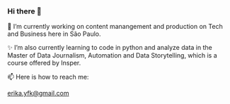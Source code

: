 ### Hi there 👋
🔭 I’m currently working on content manangement and production on Tech and Business here in São Paulo. 

✨ I’m also currently learning to code in python and analyze data in the Master of Data Journalism, Automation and Data Storytelling, which is a course offered by Insper. 

📫 Here is how to reach me:

erika.yfk@gmail.com

<!--
**erikayukari/erikayukari** is a ✨ _special_ ✨ repository because its `README.md` (this file) appears on your GitHub profile.

Here are some ideas to get you started:

- 
- 🌱 I’m currently learning ...
- 👯 I’m looking to collaborate on ...
- 🤔 I’m looking for help with ...
- 💬 Ask me about ...
- 📫 How to reach me: ...
- 😄 Pronouns: ...
- ⚡ Fun fact: ...
-->
